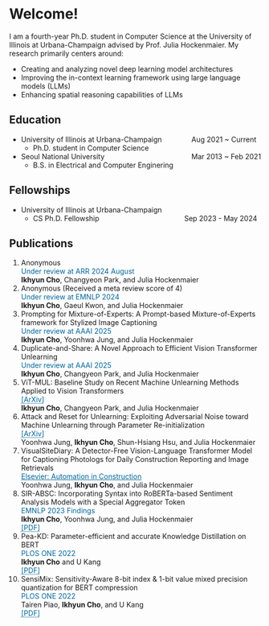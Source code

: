 <style>
r { color: Red }
o { color: Orange }
g { color: Green }
c { color: Cyan }
blue { color: Blue }
customb { color: #006699 }
</style>

# Welcome!
I am a fourth-year Ph.D. student in Computer Science at the University of Illinois at Urbana-Champaign advised by Prof. Julia Hockenmaier. My research primarily centers around: 
- Creating and analyzing novel deep learning model architectures
- Improving the in-context learning framework using large language models (LLMs)
- Enhancing spatial reasoning capabilities of LLMs

## Education
- University of Illinois at Urbana-Champaign &nbsp;&nbsp;&nbsp;&nbsp;&nbsp;&nbsp;&nbsp;&nbsp;&nbsp;&nbsp;&nbsp;&nbsp;&nbsp; Aug 2021 ~ Current
  - Ph.D. student in Computer Science								       		
- Seoul National University  &nbsp;&nbsp;&nbsp;&nbsp;&nbsp;&nbsp;&nbsp;&nbsp;&nbsp;&nbsp;&nbsp;&nbsp;&nbsp;&nbsp;&nbsp;&nbsp;&nbsp;&nbsp;&nbsp;&nbsp;&nbsp;&nbsp;&nbsp;&nbsp;&nbsp;&nbsp;&nbsp;&nbsp;&nbsp;&nbsp;&nbsp;&nbsp;&nbsp;&nbsp;&nbsp;&nbsp;&nbsp;&nbsp;&nbsp;&nbsp;&nbsp;&nbsp; Mar 2013 ~ Feb 2021
  - B.S. in Electrical and Computer Enginering

## Fellowships
- University of Illinois at Urbana-Champaign
  - CS Ph.D. Fellowship &nbsp;&nbsp;&nbsp;&nbsp;&nbsp;&nbsp;&nbsp;&nbsp;&nbsp;&nbsp;&nbsp;&nbsp;&nbsp;&nbsp;&nbsp;&nbsp;&nbsp;&nbsp;&nbsp;&nbsp;&nbsp;&nbsp;&nbsp;&nbsp;&nbsp;&nbsp;&nbsp;&nbsp;&nbsp;&nbsp;&nbsp;&nbsp;&nbsp;&nbsp;&nbsp;&nbsp;&nbsp;&nbsp;&nbsp;&nbsp;&nbsp; Sep 2023 - May 2024

## Publications
1. Anonymous <br><customb>Under review at ARR 2024 August</customb><br>**Ikhyun Cho**, Changyeon Park, and Julia Hockenmaier
2. Anonymous (Received a meta review score of 4)<br><customb>Under review at EMNLP 2024</customb><br>**Ikhyun Cho**, Gaeul Kwon, and Julia Hockenmaier
3. Prompting for Mixture-of-Experts: A Prompt-based Mixture-of-Experts framework for Stylized Image Captioning<br><customb>Under review at AAAI 2025</customb><br>**Ikhyun Cho**, Yoonhwa Jung, and Julia Hockenmaier
4. Duplicate-and-Share: A Novel Approach to Efficient Vision Transformer Unlearning<br><customb>Under review at AAAI 2025</customb><br>**Ikhyun Cho**, Changyeon Park, and Julia Hockenmaier
5. ViT-MUL:  Baseline Study on Recent Machine Unlearning Methods Applied to Vision Transformers <br><a href="https://arxiv.org/abs/2403.09681" style="color: #006699; text-decoration: underline;text-decoration-style: dotted;">[ArXiv]</a><br>**Ikhyun Cho**, Changyeon Park, and Julia Hockenmaier
6. Attack and Reset for Unlearning: Exploiting Adversarial Noise toward Machine Unlearning through Parameter Re-initialization<br><a href="https://arxiv.org/abs/2401.08998" style="color: #006699; text-decoration: underline;text-decoration-style: dotted;">[ArXiv]</a><br>Yoonhwa Jung, **Ikhyun Cho**, Shun-Hsiang Hsu, and Julia Hockenmaier<br>
7. VisualSiteDiary: A Detector-Free Vision-Language Transformer Model for Captioning Photologs for Daily Construction Reporting and Image Retrievals<br><a href="https://www.sciencedirect.com/science/article/pii/S092658052400219X" style="color: #006699;">Elsevier: Automation in Construction</a><br>Yoonhwa Jung, **Ikhyun Cho**, and Julia Hockenmaier
8. SIR-ABSC: Incorporating Syntax into RoBERTa-based Sentiment Analysis Models with a Special Aggregator Token<br><customb>EMNLP 2023 Findings</customb><br>**Ikhyun Cho**, Yoonhwa Jung, and Julia Hockenmaier<br><a href="https://aclanthology.org/2023.findings-emnlp.572/" style="color: #006699; text-decoration: underline;text-decoration-style: dotted;">[PDF]</a>
9. Pea-KD: Parameter-efficient and accurate Knowledge Distillation on BERT<br><customb>PLOS ONE 2022</customb><br>**Ikhyun Cho** and U Kang<br><a href="https://journals.plos.org/plosone/article?id=10.1371/journal.pone.0263592" style="color: #006699; text-decoration: underline;text-decoration-style: dotted;">[PDF]</a>
10. SensiMix: Sensitivity-Aware 8-bit index & 1-bit value mixed precision quantization for BERT compression<br><customb>PLOS ONE 2022</customb><br>Tairen Piao, **Ikhyun Cho**, and U Kang<br><a href="https://journals.plos.org/plosone/article?id=10.1371/journal.pone.0265621" style="color: #006699; text-decoration: underline;text-decoration-style: dotted;">[PDF]</a>
